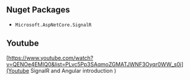 ## Nuget Packages
- `Microsoft.AspNetCore.SignalR` 

## Youtube
[https://www.youtube.com/watch?v=QENOe4EMIQ0&list=PLvc5Pp3SAqmoZGMATJWNF3Oyqr0WW_s0i](Youtube SignalR and Angular introduction )